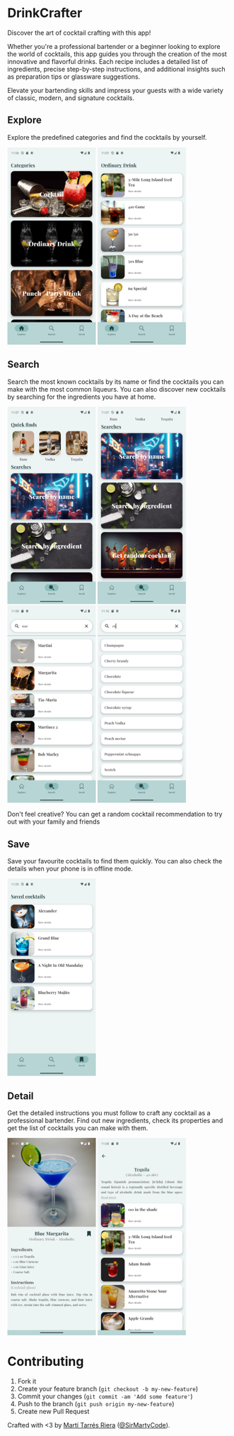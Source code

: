 # DrinkCrafter

Discover the art of cocktail crafting with this app! 

Whether you're a professional bartender or a beginner looking to explore the world of cocktails, this app guides you through the creation of the most innovative and flavorful drinks. Each recipe includes a detailed list of ingredients, precise step-by-step instructions, and additional insights such as preparation tips or glassware suggestions.

Elevate your bartending skills and impress your guests with a wide variety of classic, modern, and signature cocktails.

## Explore

Explore the predefined categories and find the cocktails by yourself.

<img src="/app/src/main/res/drawable/readme/preview_category_list.png" alt="Category list screen" width="200"/> <img src="/app/src/main/res/drawable/readme/preview_category_detail.png" alt="Category detail screen" width="200"/>

## Search

Search the most known cocktails by its name or find the cocktails you can make with the most common liqueurs. You can also discover new cocktails by searching for the ingredients you have at home.

<img src="/app/src/main/res/drawable/readme/preview_search.png" alt="Search screen" width="200"/> <img src="/app/src/main/res/drawable/readme/preview_search_2.png" alt="Search screen 2" width="200"/> <img src="/app/src/main/res/drawable/readme/preview_search_cocktail.png" alt="Search cocktail screen" width="200"/> <img src="/app/src/main/res/drawable/readme/preview_search_ingredient.png" alt="Search ingredient screen" width="200"/>

Don't feel creative? You can get a random cocktail recommendation to try out with your family and friends

## Save

Save your favourite cocktails to find them quickly. You can also check the details when your phone is in offline mode.

<img src="/app/src/main/res/drawable/readme/preview_saved.png" alt="Saved screen" width="200"/>

## Detail

Get the detailed instructions you must follow to craft any cocktail as a professional bartender. Find out new ingredients, check its properties and get the list of cocktails you can make with them.

<img src="/app/src/main/res/drawable/readme/preview_cocktail_detail.png" alt="Cocktail detail screen" width="200"/> <img src="/app/src/main/res/drawable/readme/preview_ingredient_detail.png" alt="Ingredient detail screen" width="200"/>


# Contributing

1. Fork it
2. Create your feature branch (`git checkout -b my-new-feature`)
3. Commit your changes (`git commit -am 'Add some feature'`)
4. Push to the branch (`git push origin my-new-feature`)
5. Create new Pull Request

Crafted with <3 by [Martí Tarrés Riera](https://www.linkedin.com/in/mart%C3%AD-tarr%C3%A9s-riera-901524260/) ([@SirMartyCode](https://github.com/SirMartyCode)).
